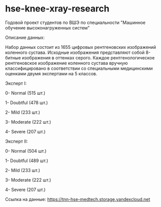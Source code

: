 # hse-knee-xray-research

Годовой проект студентов по ВШЭ по специальности "Машинное обучение высоконагруженных систем"

Описание данных:

Набор данных состоит из 1655 цифровых рентгеновских изображений коленного сустава. Исходные изображения представляют собой 8-битные изображения в оттенках серого. Каждое рентгенологическое рентгеновское изображение коленного сустава вручную классифицировано в соответствии со специальными медицинскими оценками двумя экспертами на 5 классов. 

Эксперт I:

0- Normal (515 шт.)

1- Doubtful (478 шт.)

2- Mild (233 шт.)

3- Moderate (222 шт.)

4- Severe (207 шт.)


Эксперт II:

0- Normal (504 шт.) 

1- Doubtful (489 шт.)

2- Mild (233 шт.)

3- Moderate (222 шт.)

4- Severe (207 шт.)

Ссылка на данные: https://tnn-hse-medtech.storage.yandexcloud.net
